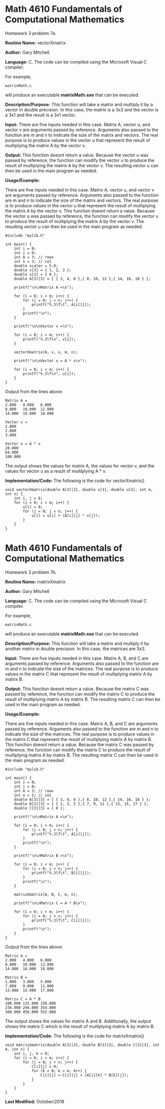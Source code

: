 # Math 4610 Fundamentals of Computational Mathematics
Homework 3 problem 7a.

**Routine Name:**           vectorXmatrix

**Author:** Gary Mitchell

**Language:** C. The code can be compiled using the Microsoft Visual C compiler.

For example,

    matrixMath.c

will produce an executable **matrixMath.exe** that can be executed.

**Description/Purpose:** This function will take a matrix and multiply it by a vector in double precision. In this case, the matrix is a 3x3 and the vector is a 3x1 and the result is a 3x1 vector.

**Input:** There are five inputs needed in this case. Matrix A, vector u, and vector v are arguments passed by reference. Arguments also passed to the function are m and n to indicate the size of the matrix and vectors. The real purpose is to produce values in the vector u that represent the result of multiplying the matrix A by the vector v.

**Output:** This function doesnt return a value. Because the vector u was passed by reference, the function can modify the vector u to produce the result of multiplying the matrix A by the vector v. The resulting vector u can then be used in the main program as needed.

**Usage/Example:**

There are five inputs needed in this case. Matrix A, vector u, and vector v are arguments passed by reference. Arguments also passed to the function are m and n to indicate the size of the matrix and vectors. The real purpose is to produce values in the vector u that represent the result of multiplying the matrix A by the vector v. This function doesnt return a value. Because the vector u was passed by reference, the function can modify the vector u to produce the result of multiplying the matrix A by the vector v. The resulting vector u can then be used in the main program as needed.

    #include "mylib.h"
    
    int main() {
        int i = 0;
        int j = 0;
        int m = 3; // rows
        int n = 3; // col
        double scaler = 5.0;
        double v[3] = { 1, 2, 3 };
	    double u[3] = { 0 };
        double A[3][3] = { { 2, 4, 6 },{ 8, 10, 12 },{ 14, 16, 18 } };
    
        printf("\n\nMatrix A =\n");
    
        for (i = 0; i < m; i++) {
            for (j = 0; j < n; j++) {
                printf("%.3lf\t", A[i][j]);
            }
            printf("\n");
        }
        
        printf("\n\nVector v =\n");

        for (i = 0; i < m; i++) {
            printf("%.3lf\n", v[i]);
        }
        
        vectorXmatrix(A, v, u, m, n);
    
        printf("\n\nVector u = A * v\n");
    
        for (i = 0; i < m; i++) {
            printf("%.3lf\n", u[i]);
        }    
    }    

Output from the lines above:

    Matrix A =
    2.000   4.000   6.000
    8.000   10.000  12.000
    14.000  16.000  18.000
    
    Vector v =
    1.000
    2.000
    3.000
    
    Vector u = A * v
    28.000
    64.000
    100.000

The output shows the values for matrix A, the values for vector v, and the values for vector u as a result of multiplying A * v.

**Implementation/Code:** The following is the code for vectorXmatrix()

    void vectorXmatrix(double A[3][3], double v[3], double u[3], int m, int n) {
        int i, j = 0;
        for (i = 0; i < m; i++) {
            u[i] = 0;
            for (j = 0; j < n; j++) {
                u[i] = u[i] + (A[i][j] * v[j]);
            }
        }
    }

# Math 4610 Fundamentals of Computational Mathematics
Homework 3 problem 7b.

**Routine Name:**           matrixXmatrix

**Author:** Gary Mitchell

**Language:** C. The code can be compiled using the Microsoft Visual C compiler.

For example,

    matrixMath.c

will produce an executable **matrixMath.exe** that can be executed.

**Description/Purpose:** This function will take a matrix and multiply it by another matrix in double precision. In this case, the matrices are 3x3.

**Input:** There are five inputs needed in this case. Matrix A, B, and C are arguments passed by reference. Arguments also passed to the function are m and n to indicate the size of the matrices. The real purpose is to produce values in the matrix C that represent the result of multiplying matrix A by matrix B.

**Output:** This function doesnt return a value. Because the matrix C was passed by reference, the function can modify the matrix C to produce the result of multiplying matrix A by matrix B. The resulting matrix C can then be used in the main program as needed.

**Usage/Example:**

There are five inputs needed in this case. Matrix A, B, and C are arguments passed by reference. Arguments also passed to the function are m and n to indicate the size of the matrices. The real purpose is to produce values in the matrix C that represent the result of multiplying matrix A by matrix B. This function doesnt return a value. Because the matrix C was passed by reference, the function can modify the matrix C to produce the result of multiplying matrix A by matrix B. The resulting matrix C can then be used in the main program as needed.

    #include "mylib.h"
    
    int main() {
        int i = 0;
        int j = 0;
        int m = 3; // rows
        int n = 3; // col
        double A[3][3] = { { 2, 4, 6 },{ 8, 10, 12 },{ 14, 16, 18 } };
        double B[3][3] = { { 1, 3, 5 },{ 7, 9, 11 },{ 13, 15, 17 } };
        double C[3][3] = { 0 };
    
        printf("\n\nMatrix A =\n");
    
        for (i = 0; i < m; i++) {
            for (j = 0; j < n; j++) {
                printf("%.3lf\t", A[i][j]);
            }
            printf("\n");
        }
    
        printf("\n\nMatrix B =\n");
    
        for (i = 0; i < m; i++) {
            for (j = 0; j < n; j++) {
                printf("%.3lf\t", B[i][j]);
            }
            printf("\n");
        }
        
        matrixXmatrix(A, B, C, m, n);
    
        printf("\n\nMatrix C = A * B\n");
    
        for (i = 0; i < m; i++) {
            for (j = 0; j < n; j++) {
                printf("%.3lf\t", C[i][j]);
            }
            printf("\n");
        }    
    }    

Output from the lines above:

    Matrix A =
    2.000   4.000   6.000
    8.000   10.000  12.000
    14.000  16.000  18.000
    
    Matrix B =
    1.000   3.000   5.000
    7.000   9.000   11.000
    13.000  15.000  17.000

    Matrix C = A * B
    108.000 132.000 156.000
    234.000 294.000 354.000
    360.000 456.000 552.000

The output shows the values for matrix A and B. Additionally, the output shows the matrix C which is the result of multiplying matrix A by matrix B.

**Implementation/Code:** The following is the code for matrixXmatrix()

    void matrixXmatrix(double A[3][3], double B[3][3], double C[3][3], int m, int n) {
        int i, j, k = 0;
        for (i = 0; i < m; i++) {
            for (j = 0; j < n; j++) {
                C[i][j] = 0;
                for (k = 0; k < m; k++) {
                    C[i][j] = C[i][j] + (A[i][k] * B[k][j]);
                }
            }
        }
    }

**Last Modified:** October/2018
